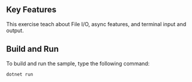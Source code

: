 ## Key Features

This exercise teach about File I/O, async features, and terminal input and output.

## Build and Run

To build and run the sample, type the following command:

`dotnet run`
